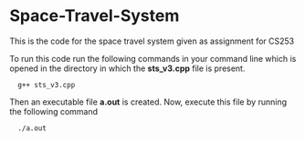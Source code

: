 
# Space-Travel-System

This is the code for the space travel system given as assignment for CS253

To run this code run the following commands in your command line which is opened in the directory in which the **sts_v3.cpp** file is present.

```
  g++ sts_v3.cpp
```

Then an executable file **a.out** is created. Now, execute this file by running the following command

```
  ./a.out
```  

  




